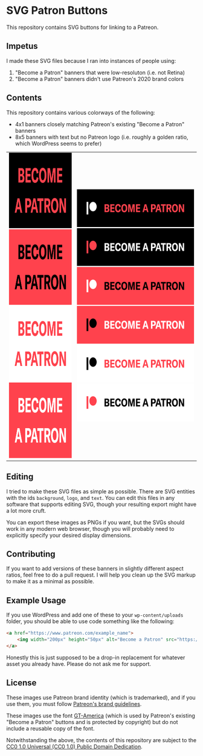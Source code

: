 # SVG Patron Buttons

This repository contains SVG buttons for linking to a Patreon.

## Impetus

I made these SVG files because I ran into instances of people using:

1. "Become a Patron" banners that were low-resoluton (i.e. not Retina)
2. "Become a Patron" banners didn't use Patreon's 2020 brand colors

## Contents

This repository contains various colorways of the following:

* 4x1 banners closely matching Patreon's existing "Become a Patron" banners
* 8x5 banners with text but no Patreon logo (i.e. roughly a golden ratio, which WordPress seems to prefer)

<table>
	<tr>
		<td>
		    <a href="https://github.com/elsiehupp/patron-button/raw/master/svg/become_a_patron_8x5_coral_text_on_black.svg">
		        <img width="320px" height="200px" src="https://github.com/elsiehupp/patron-button/raw/master/svg/become_a_patron_8x5_coral_text_on_black.svg">
		    </a>
		    <a href="https://github.com/elsiehupp/patron-button/raw/master/svg/become_a_patron_8x5_black_text_on_coral.svg">
		        <img width="320px" height="200px" src="https://github.com/elsiehupp/patron-button/raw/master/svg/become_a_patron_8x5_black_text_on_coral.svg">
		    </a>
		    <a href="https://github.com/elsiehupp/patron-button/raw/master/svg/become_a_patron_8x5_coral_text_on_white.svg">
		        <img width="320px" height="200px" src="https://github.com/elsiehupp/patron-button/raw/master/svg/become_a_patron_8x5_coral_text_on_white.svg">
		    </a>
		    <a href="https://github.com/elsiehupp/patron-button/raw/master/svg/become_a_patron_8x5_white_text_on_coral.svg">
		        <img width="320px" height="200px" src="https://github.com/elsiehupp/patron-button/raw/master/svg/become_a_patron_8x5_white_text_on_coral.svg">
		    </a>
		</td>
		<td>
		    <a href="https://github.com/elsiehupp/patron-button/raw/master/svg/become_a_patron_4x1_white_logo_coral_text_on_black.svg">
		        <img width="400px" height="100px" src="https://github.com/elsiehupp/patron-button/raw/master/svg/become_a_patron_4x1_white_logo_coral_text_on_black.svg">
		    </a>
		    <a href="https://github.com/elsiehupp/patron-button/raw/master/svg/become_a_patron_4x1_coral_logo_white_text_on_black.svg">
		        <img width="400px" height="100px" src="https://github.com/elsiehupp/patron-button/raw/master/svg/become_a_patron_4x1_coral_logo_white_text_on_black.svg">
		    </a>
		    <a href="https://github.com/elsiehupp/patron-button/raw/master/svg/become_a_patron_4x1_white_logo_black_text_on_coral.svg">
		        <img width="400px" height="100px" src="https://github.com/elsiehupp/patron-button/raw/master/svg/become_a_patron_4x1_white_logo_black_text_on_coral.svg">
		    </a>
		    <a href="https://github.com/elsiehupp/patron-button/raw/master/svg/become_a_patron_4x1_black_logo_white_text_on_coral.svg">
		        <img width="400px" height="100px" src="https://github.com/elsiehupp/patron-button/raw/master/svg/become_a_patron_4x1_black_logo_white_text_on_coral.svg">
		    </a>
		    <a href="https://github.com/elsiehupp/patron-button/raw/master/svg/become_a_patron_4x1_black_logo_coral_text_on_white.svg">
		        <img width="400px" height="100px" src="https://github.com/elsiehupp/patron-button/raw/master/svg/become_a_patron_4x1_black_logo_coral_text_on_white.svg">
		    </a>
			<a href="https://github.com/elsiehupp/patron-button/raw/master/svg/become_a_patron_4x1_coral_logo_black_text_on_white.svg">
		        <img width="400px" height="100px" src="https://github.com/elsiehupp/patron-button/raw/master/svg/become_a_patron_4x1_coral_logo_black_text_on_white.svg">
		    </a>
		</td>
	</tr>
</table>

## Editing

I tried to make these SVG files as simple as possible. There are SVG entities with the ids `background`, `logo`, and `text`. You can edit this files in any software that supports editing SVG, though your resulting export might have a lot more cruft.

You can export these images as PNGs if you want, but the SVGs should work in any modern web browser, though you will probably need to explicitly specify your desired display dimensions.

## Contributing

If you want to add versions of these banners in slightly different aspect ratios, feel free to do a pull request. I will help you clean up the SVG markup to make it as a minimal as possible.

## Example Usage

If you use WordPress and add one of these to your `wp-content/uploads` folder, you should be able to use code something like the following:

```html
<a href="https://www.patreon.com/example_name">
    <img width="200px" height="50px" alt="Become a Patron" src="https://www.example.com/wp-content/uploads/become_a_patron_4x1_black_logo_coral_text_on_white.svg">
</a>
```

Honestly this is just supposed to be a drop-in replacement for whatever asset you already have. Please do not ask me for support.

## License

These images use Patreon brand identity (which is trademarked), and if you use them, you must follow [Patreon's brand guidelines](https://www.patreon.com/brand/guidelines).

These images use the font [GT-America](https://gt-america.com/) (which is used by Patreon's existing "Become a Patron" buttons and is protected by copyright) but do not include a reusable copy of the font.

Notwithstanding the above, the contents of this repository are subject to the [CC0 1.0 Universal (CC0 1.0)
Public Domain Dedication](https://creativecommons.org/publicdomain/zero/1.0/).
